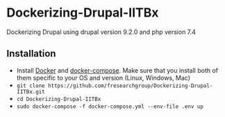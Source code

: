 # Dockerizing-Drupal-IITBx
Dockerizing Drupal using  drupal version 9.2.0 and php version 7.4

## Installation

* Install [Docker](https://docs.docker.com/get-docker/) and [docker-compose](https://docs.docker.com/compose/install/). Make sure that you install both of them specific to your OS and version (Linux, Windows, Mac)
* ```git clone https://github.com/fresearchgroup/Dockerizing-Drupal-IITBx.git```
* ```cd Dockerizing-Drupal-IITBx```
* ```sudo docker-compose -f docker-compose.yml --env-file .env up```





